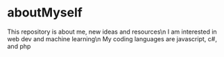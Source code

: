# aboutMyself
This repository is about me, new ideas and resources\n
I am interested in web dev and machine learning\n
My coding languages are javascript, c#, and php 
